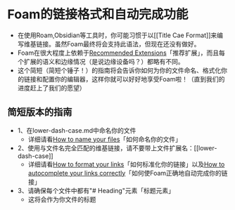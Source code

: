 # Foam的链接格式和自动完成功能
- 在使用Roam,Obsidian等工具时，你可能习惯于以[[Title Cae Format]]来编写维基链接。虽然Foam最终将会支持此语法，但现在还没有做好。
- Foam在很大程度上依赖于[Recommended Extensions](https://foambubble.github.io/foam/recommended-extensions)「推荐扩展」，而且每个扩展的语义和边缘情况（是说边缘设备吗？）都略有不同。
- 这个简短（简短个锤子！）的指南将会告诉你如何为你的文件命名、格式化你的链接和配置你的编辑器，这样你就可以好好地享受Foam啦！（直到我们的进度赶上了我们的愿望）

## 简短版本的指南
- 1、在lower-dash-case.md中命名你的文件
  - 详细请看[How to name your files](how_to_name_your_files.md)「如何命名你的文件」
- 2、使用与文件名完全匹配的维基链接，请不要带上文件扩展名：[[lower-dash-case]]
  - 详细请看[How to format your links](how_to_format_your_links.md)「如何标准化你的链接」以及[How to autocomplete your links correctly](how_to_autocomplete_your_links_correctly.md)「如何使Foam正确地自动完成你的链接」
- 3、请确保每个文件中都有"# Heading"元素「标题元素」
  - 这将会作为你文件的标题